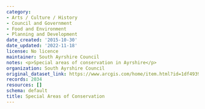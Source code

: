```yaml
---
category:
- Arts / Culture / History
- Council and Government
- Food and Environment
- Planning and Development
date_created: '2015-10-30'
date_updated: '2022-11-18'
license: No licence
maintainer: South Ayrshire Council
notes: <p>Special areas of conservation in Ayrshire</p>
organization: South Ayrshire Council
original_dataset_link: https://www.arcgis.com/home/item.html?id=1df49391cbf448e4a7786efe6b52f008
records: 2034
resources: []
schema: default
title: Special Areas of Conservation
---
```

